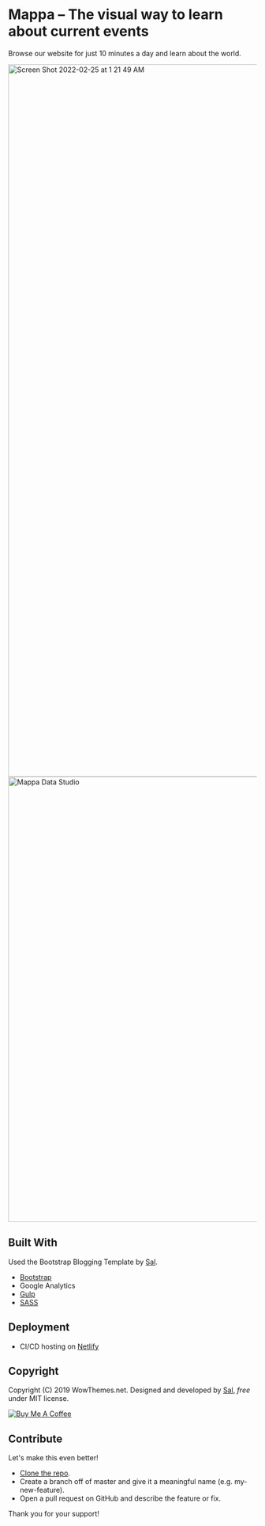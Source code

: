 # Mappa – The visual way to learn about current events

Browse our website for just 10 minutes a day and learn about the world.

<img width="1440" alt="Screen Shot 2022-02-25 at 1 21 49 AM" src="https://user-images.githubusercontent.com/75241036/155689469-ce53aaad-c40f-4b96-9acb-6fbbcd29ce99.png">

<img width="900" alt="Mappa Data Studio" src="https://user-images.githubusercontent.com/75241036/158895688-726999fe-3cb4-4427-84c7-bb0a58f6401b.png">


## Built With

Used the Bootstrap Blogging Template by [Sal](https://www.wowthemes.net).
* [Bootstrap](https://github.com/twbs/bootstrap)
* Google Analytics
* [Gulp](https://gulpjs.com/)
* [SASS](https://sass-lang.com/)

## Deployment

* CI/CD hosting on [Netlify](https://netlify.com/)

## Copyright

Copyright (C) 2019 WowThemes.net.
Designed and developed by [Sal](https://www.wowthemes.net), *free* under MIT license. 

<a href="https://www.buymeacoffee.com/sal" target="_blank"><img src="https://www.buymeacoffee.com/assets/img/custom_images/orange_img.png" alt="Buy Me A Coffee" style="height: auto !important;width: auto !important;" ></a>

## Contribute

Let's make this even better!
- [Clone the repo](https://github.com/wowthemesnet/template-mundana-bootstrap-html.git).
- Create a branch off of master and give it a meaningful name (e.g. my-new-feature).
- Open a pull request on GitHub and describe the feature or fix.

Thank you for your support!
